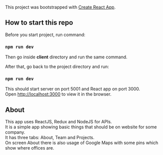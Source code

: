 This project was bootstrapped with [Create React App](https://github.com/facebook/create-react-app).

## How to start this repo

Before you start project, run command: 

### `npm run dev`

Then go inside <strong>client</strong> directory and run the same command.<br>

After that, go back to the project directory and run:

### `npm run dev`

This should start server on port 5001 and React app on port 3000.<br>
Open [http://localhost:3000](http://localhost:3000) to view it in the browser.

## About

This app uses ReactJS, Redux and NodeJS for APIs. <br>
It is a simple app showing basic things that should be on website for some company.<br>
It has three tabs: About, Team and Projects.<br>
On screen About there is also usage of Google Maps with some pins which show where offices are.<br>


